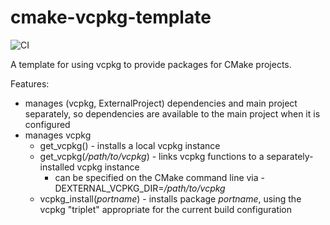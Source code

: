 # cmake-vcpkg-template

![CI](https://github.com/codusnocturnus/cmake-vcpkg-template/workflows/CI/badge.svg)

A template for using vcpkg to provide packages for CMake projects.

Features:
- manages (vcpkg, ExternalProject) dependencies and main project separately, so dependencies are available to the main project when it is configured
- manages vcpkg
  - get_vcpkg() - installs a local vcpkg instance
  - get_vcpkg(_/path/to/vcpkg_) - links vcpkg functions to a separately-installed vcpkg instance
    - can be specified on the CMake command line via -DEXTERNAL_VCPKG_DIR=_/path/to/vcpkg_
  - vcpkg_install(_portname_) - installs package _portname_, using the vcpkg "triplet" appropriate for the current build configuration
